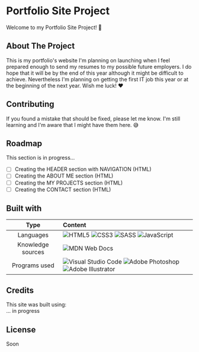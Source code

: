 # Portfolio Site Project

Welcome to my Portfolio Site Project! :wave:

## About The Project

This is my portfolio's website I'm planning on launching when I feel prepared enough to send my resumes to my possible future employers. I do hope that it will be by the end of this year although it might be difficult to achieve. Nevertheless I'm planning on getting the first IT job this year or at the beginning of the next year. Wish me luck! :heart:

## Contributing

If you found a mistake that should be fixed, please let me know. I'm still learning and I'm aware that I might have them here. :sweat_smile:

## Roadmap

This section is in progress...

- [ ] Creating the HEADER section with NAVIGATION (HTML)
- [ ] Creating the ABOUT ME section (HTML)
- [ ] Creating the MY PROJECTS section (HTML)
- [ ] Creating the CONTACT section (HTML)

## Built with

|       Type        | Content                                                                                                                                                                                                                                                                                                                                                                                                                                            |
| :---------------: | :------------------------------------------------------------------------------------------------------------------------------------------------------------------------------------------------------------------------------------------------------------------------------------------------------------------------------------------------------------------------------------------------------------------------------------------------- |
|     Languages     | ![HTML5](https://img.shields.io/badge/html5-%23E34F26.svg?style=for-the-badge&logo=html5&logoColor=white) ![CSS3](https://img.shields.io/badge/css3-%231572B6.svg?style=for-the-badge&logo=css3&logoColor=white) ![SASS](https://img.shields.io/badge/SASS-hotpink.svg?style=for-the-badge&logo=SASS&logoColor=white) ![JavaScript](https://img.shields.io/badge/javascript-%23323330.svg?style=for-the-badge&logo=javascript&logoColor=%23F7DF1E) |
| Knowledge sources | ![MDN Web Docs](https://img.shields.io/badge/MDN_Web_Docs-black?style=for-the-badge&logo=mdnwebdocs&logoColor=white)                                                                                                                                                                                                                                                                                                                               |
|   Programs used   | ![Visual Studio Code](https://img.shields.io/badge/Visual%20Studio%20Code-0078d7.svg?style=for-the-badge&logo=visual-studio-code&logoColor=white) ![Adobe Photoshop](https://img.shields.io/badge/adobe%20photoshop-%2331A8FF.svg?style=for-the-badge&logo=adobe%20photoshop&logoColor=white) ![Adobe Illustrator](https://img.shields.io/badge/adobe%20illustrator-%23FF9A00.svg?style=for-the-badge&logo=adobe%20illustrator&logoColor=white)    |

## Credits

This site was built using:<br>
... in progress

## License

Soon
